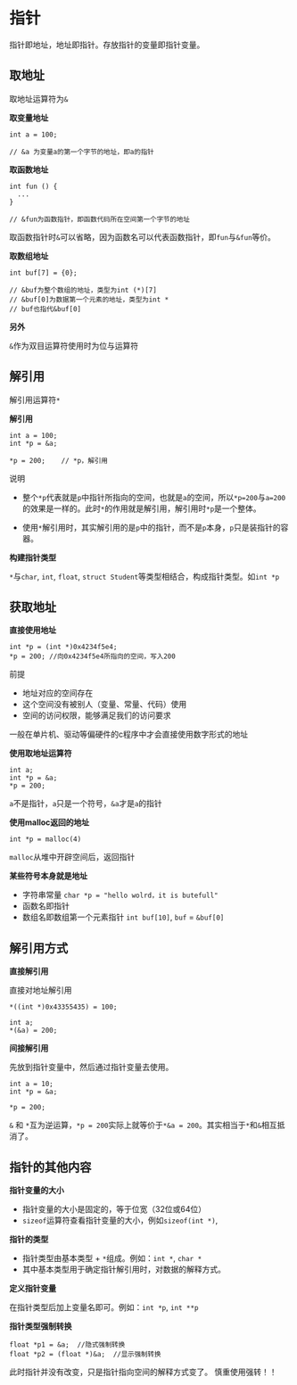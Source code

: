# 指针

指针即地址，地址即指针。存放指针的变量即指针变量。

## 取地址

取地址运算符为`&`

**取变量地址**

```
int a = 100;

// &a 为变量a的第一个字节的地址，即a的指针
```

**取函数地址**

```
int fun () {
  ...
}

// &fun为函数指针，即函数代码所在空间第一个字节的地址
```
取函数指针时`&`可以省略，因为函数名可以代表函数指针，即`fun`与`&fun`等价。

**取数组地址**

```
int buf[7] = {0};

// &buf为整个数组的地址，类型为int (*)[7]
// &buf[0]为数据第一个元素的地址，类型为int *
// buf也指代&buf[0]
```

**另外**

`&`作为双目运算符使用时为位与运算符

## 解引用

解引用运算符`*`

**解引用**

```
int a = 100;
int *p = &a;

*p = 200;    // *p，解引用
```

说明

- 整个`*p`代表就是`p`中指针所指向的空间，也就是`a`的空间，所以`*p=200`与`a=200`的效果是一样的。此时`*`的作用就是解引用，解引用时`*p`是一个整体。

- 使用`*`解引用时，其实解引用的是`p`中的指针，而不是`p`本身，`p`只是装指针的容器。


**构建指针类型**

`*`与`char`, `int`, `float`, `struct Student`等类型相结合，构成指针类型。如`int *p`

## 获取地址

**直接使用地址**

```
int *p = (int *)0x4234f5e4;
*p = 200; //向0x4234f5e4所指向的空间，写入200
```

前提

- 地址对应的空间存在
- 这个空间没有被别人（变量、常量、代码）使用
- 空间的访问权限，能够满足我们的访问要求

一般在单片机、驱动等偏硬件的c程序中才会直接使用数字形式的地址

**使用取地址运算符**

```
int a;
int *p = &a;
*p = 200;
```

`a`不是指针，`a`只是一个符号，`&a`才是`a`的指针

**使用malloc返回的地址**

```
int *p = malloc(4)
```

`malloc`从堆中开辟空间后，返回指针

**某些符号本身就是地址**

- 字符串常量 `char *p = "hello wolrd，it is butefull"`
- 函数名即指针
- 数组名即数组第一个元素指针 `int buf[10]`, `buf` = `&buf[0]`

## 解引用方式

**直接解引用**

直接对地址解引用

```
*((int *)0x43355435) = 100;

int a;
*(&a) = 200;
```


**间接解引用**

先放到指针变量中，然后通过指针变量去使用。

```
int a = 10;
int *p = &a;

*p = 200;  
```

`&` 和 `*`互为逆运算，`*p = 200`实际上就等价于`*&a = 200`。其实相当于`*`和`&`相互抵消了。

## 指针的其他内容

**指针变量的大小**

- 指针变量的大小是固定的，等于位宽（32位或64位）
- `sizeof`运算符查看指针变量的大小，例如`sizeof(int *)`,

**指针的类型**

- 指针类型由基本类型 + `*`组成。例如：`int *`, `char *`
- 其中基本类型用于确定指针解引用时，对数据的解释方式。

**定义指针变量**

在指针类型后加上变量名即可。例如：`int *p`, `int **p`

**指针类型强制转换**

```
float *p1 = &a;  //隐式强制转换
float *p2 = (float *)&a;  //显示强制转换
```

此时指针并没有改变，只是指针指向空间的解释方式变了。
慎重使用强转！！
